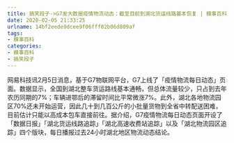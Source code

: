 ```yaml
---
title: 搞笑段子->G7发大数据疫情物流动态：截至目前到湖北货运线路基本恢复 | 糗事百科
date: 2020-02-05 21:33:25
urlname: 14bf2eede9dcee9f06fff02b06d809af
tags: 
- 糗事百科
categories:
- 糗事百科
- 搞笑段子
---
```

网易科技讯2月5日消息，基于G7物联网平台，G7上线了「疫情物流每日动态」页面。数据显示，全国到湖北整车货运路线基本通畅，但总体流量较少，只占到去年农历同期的7%；车辆进鄂后的滞留时间比平常微涨7%。此外，湖北各地物流园区70%还未开始运营，因此几十到几百公斤的小批量货物到全省中转配送困难，目前估计只能以高成本包车直接前往。据介绍，G7疫情物流每日动态页面开设了「数据日报」「湖北货运线路追踪」「湖北高速收费站追踪」以及「湖北物流园区追踪」四个版块，每日播报过去24小时湖北地区物流动态结论。


